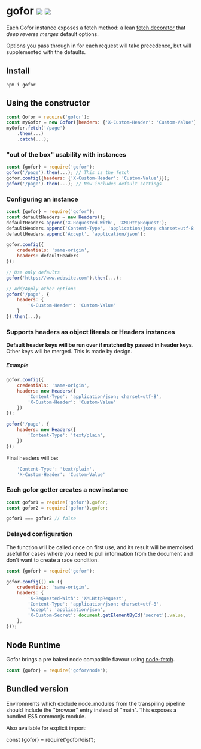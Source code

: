 # gofor [![](https://img.shields.io/npm/v/gofor.svg)](https://www.npmjs.com/package/gofor) [![](https://img.shields.io/circleci/project/github/fiverr/gofor.svg)](https://circleci.com/gh/fiverr/gofor)

Each Gofor instance exposes a fetch method: a lean [fetch decorator](https://developer.mozilla.org/en/docs/Web/API/Fetch_API) that *deep reverse merges* default options.

Options you pass through in for each request will take precedence, but will supplemented with the defaults.

## Install
```
npm i gofor
```

## Using the constructor
```js
const Gofor = require('gofor');
const myGofor = new Gofor({headers: {'X-Custom-Header': 'Custom-Value'}});
myGofor.fetch('/page')
    .then(...)
    .catch(...);
```

### "out of the box" usability with instances
```js
const {gofor} = require('gofor');
gofor('/page').then(...); // This is the fetch
gofor.config({headers: {'X-Custom-Header': 'Custom-Value'}});
gofor('/page').then(...); // Now includes default settings
```

### Configuring an instance
```javascript
const {gofor} = require('gofor');
const defaultHeaders = new Headers();
defaultHeaders.append('X-Requested-With', 'XMLHttpRequest');
defaultHeaders.append('Content-Type', 'application/json; charset=utf-8');
defaultHeaders.append('Accept', 'application/json');

gofor.config({
    credentials: 'same-origin',
    headers: defaultHeaders
});

// Use only defaults
gofor('https://www.website.com').then(...);

// Add/Apply other options
gofor('/page', {
    headers: {
        'X-Custom-Header': 'Custom-Value'
    }
}).then(...);
```

### Supports headers as object literals or Headers instances
**Default header keys will be run over if matched by passed in header keys**. Other keys will be merged. This is made by design.

##### Example
```js
gofor.config({
    credentials: 'same-origin',
    headers: new Headers({
        'Content-Type': 'application/json; charset=utf-8',
        'X-Custom-Header': 'Custom-Value'
    })
});

gofor('/page', {
    headers: new Headers({
        'Content-Type': 'text/plain',
    })
});
```
Final headers will be:
```js
    'Content-Type': 'text/plain',
    'X-Custom-Header': 'Custom-Value'
```

### Each gofor getter creates a new instance
```js
const gofor1 = require('gofor').gofor;
const gofor2 = require('gofor').gofor;

gofor1 === gofor2 // false
```

### Delayed configuration
The function will be called once on first use, and its result will be memoised. useful for cases where you need to pull information from the document and don't want to create a race condition.

```js
const {gofor} = require('gofor');

gofor.config(() => ({
    credentials: 'same-origin',
    headers: {
        'X-Requested-With': 'XMLHttpRequest',
        'Content-Type': 'application/json; charset=utf-8',
        'Accept': 'application/json',
        'X-Custom-Secret': document.getElementById('secret').value,
    },
}));
```

## Node Runtime
Gofor brings a pre baked node compatible flavour using [node-fetch](https://www.npmjs.com/package/node-fetch).
```js
const {gofor} = require('gofor/node');
```

## Bundled version
Environments which exclude node_modules from the transpiling pipeline should include the "browser" entry instead of "main". This exposes a bundled ES5 commonjs module.

Also available for explicit import:

const {gofor} = require('gofor/dist');
